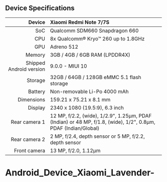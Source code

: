 ## Device Specifications

| Device       | Xiaomi Redmi Note 7/7S                             |
| -----------: | :---------------------------------------------- |
| SoC          | Qualcomm SDM660 Snapdragon 660                  |
| CPU          | 8x Qualcomm® Kryo™ 260 up to 1.8GHz             |
| GPU          | Adreno 512                                      |
| Memory       | 3GB / 4GB / 6GB RAM (LPDDR4X)                         |
| Shipped Android version | 9.0.0 - MIUI 10                               |
| Storage      | 32GB / 64GB / 128GB eMMC 5.1 flash storage                     |
| Battery      | Non-removable Li-Po 4000 mAh                    |
| Dimensions   | 159.21 x 75.21 x 8.1 mm                         |
| Display      | 2340 x 1080 (19.5:9), 6.3 inch                  |
| Rear camera 1 | 12 MP, f/2.2, (wide), 1/2.9", 1.25µm, PDAF (Indian) or 48 MP, f/1.8, (wide), 1/2", 0.8µm, PDAF (Indian/Global)    | 
| Rear camera 2 | 2 MP, f/2.4, depth sensor or 5 MP, f/2.2, depth sensor                    |
| Front camera | 13 MP, f/2.0, 1.12µm|
# Android_Device_Xiaomi_Lavender-

